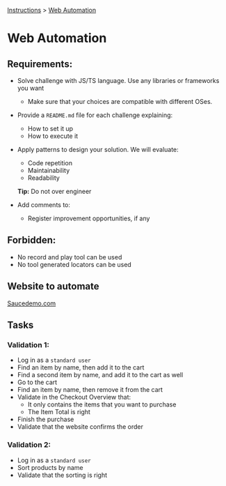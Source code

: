 [Instructions](../INSTRUCTIONS.md) > [Web Automation](Web%20Automation.md)

# Web Automation

## Requirements:

- Solve challenge with JS/TS language. Use any libraries or frameworks you want
  - Make sure that your choices are compatible with different OSes.
- Provide a `README.md` file for each challenge explaining:

  - How to set it up
  - How to execute it

- Apply patterns to design your solution. We will evaluate:

  - Code repetition
  - Maintainability
  - Readability

  **Tip:** Do not over engineer

- Add comments to:
  - Register improvement opportunities, if any

## Forbidden:

- No record and play tool can be used
- No tool generated locators can be used

## Website to automate

[Saucedemo.com](https://www.saucedemo.com/)

## Tasks

### Validation 1:

- Log in as a `standard user`
- Find an item by name, then add it to the cart
- Find a second item by name, and add it to the cart as well
- Go to the cart
- Find an item by name, then remove it from the cart
- Validate in the Checkout Overview that:
  - It only contains the items that you want to purchase
  - The Item Total is right
- Finish the purchase
- Validate that the website confirms the order

### Validation 2:

- Log in as a `standard user`
- Sort products by name
- Validate that the sorting is right

